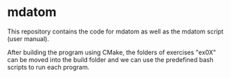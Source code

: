 # mdatom

This repository contains the code for mdatom as well as the mdatom script (user manual).

After building the program using CMake, the folders of exercises "ex0X" can be moved into
the build folder and we can use the predefined bash scripts to run each program.

